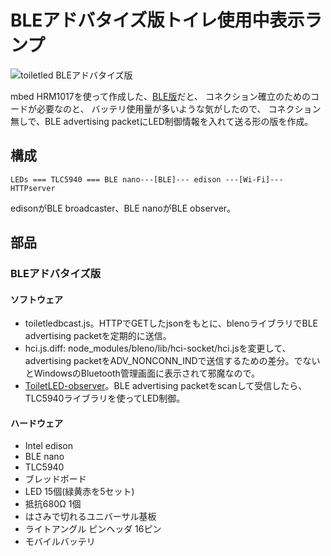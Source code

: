 # BLEアドバタイズ版トイレ使用中表示ランプ

![toiletled BLEアドバタイズ版](../../img/toiletledbleadv.jpg)

mbed HRM1017を使って作成した、[BLE版](../ble)だと、
コネクション確立のためのコードが必要なのと、
バッテリ使用量が多いような気がしたので、
コネクション無しで、BLE advertising packetにLED制御情報を入れて送る形の版を作成。

## 構成

    LEDs === TLC5940 === BLE nano---[BLE]--- edison ---[Wi-Fi]--- HTTPserver

edisonがBLE broadcaster、BLE nanoがBLE observer。

## 部品
### BLEアドバタイズ版
#### ソフトウェア
* toiletledbcast.js。HTTPでGETしたjsonをもとに、blenoライブラリでBLE advertising packetを定期的に送信。
 * hci.js.diff: node_modules/bleno/lib/hci-socket/hci.jsを変更して、advertising packetをADV_NONCONN_INDで送信するための差分。でないとWindowsのBluetooth管理画面に表示されて邪魔なので。
* [ToiletLED-observer](https://developer.mbed.org/users/deton/code/ToiletLED-observer/)。BLE advertising packetをscanして受信したら、TLC5940ライブラリを使ってLED制御。

#### ハードウェア
* Intel edison
* BLE nano
* TLC5940
* ブレッドボード
* LED 15個(緑黄赤を5セット)
* 抵抗680Ω 1個
* はさみで切れるユニバーサル基板
* ライトアングル ピンヘッダ 16ピン
* モバイルバッテリ
